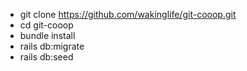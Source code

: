 
* git clone https://github.com/wakinglife/git-cooop.git
* cd git-cooop
* bundle install
* rails db:migrate
* rails db:seed
